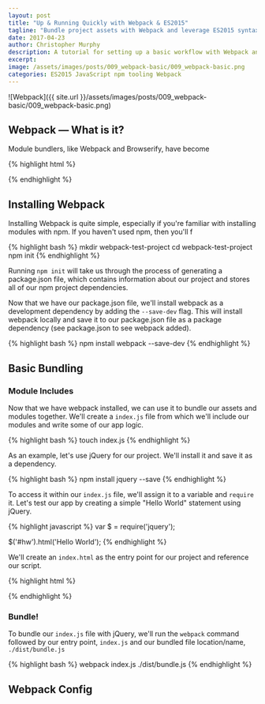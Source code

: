 ```yaml
---
layout: post
title: "Up & Running Quickly with Webpack & ES2015"
tagline: "Bundle project assets with Webpack and leverage ES2015 syntax with Babel."
date: 2017-04-23
author: Christopher Murphy
description: A tutorial for setting up a basic workflow with Webpack and Babel. Webpack allows you to bundle project assets and modules efficiently. Babel allows you to use ES2015 syntax by transpiling
excerpt: 
image: /assets/images/posts/009_webpack-basic/009_webpack-basic.png
categories: ES2015 JavaScript npm tooling Webpack
---
```


![Webpack]({{ site.url }}/assets/images/posts/009_webpack-basic/009_webpack-basic.png)

## Webpack — What is it?
Module bundlers, like Webpack and Browserify, have become

{% highlight html %}
<!DOCTYPE html>
<html>
  <head>
    <meta charset="utf-8">
    <title>Webpack Test Project</title>
  </head>
  <body>
    <script type="text/javascript" src="script-1.js"></script>
    <script type="text/javascript" src="script-2.js"></script>
    <script type="text/javascript" src="script-3.js"></script>
    <script type="text/javascript" src="script-4.js"></script>
  </body>
</html>
{% endhighlight %}

## Installing Webpack
Installing Webpack is quite simple, especially if you're familiar with installing modules with npm. If you haven't used npm, then you'll f

{% highlight bash %}
mkdir webpack-test-project
cd webpack-test-project
npm init
{% endhighlight %}

Running `npm init` will take us through the process of generating a package.json file, which contains information about our project and stores all of our npm project dependencies.

Now that we have our package.json file, we'll install webpack as a development dependency by adding the `--save-dev` flag. This will install webpack locally and save it to our package.json file as a package dependency (see package.json to see webpack added).

{% highlight bash %}
npm install webpack --save-dev
{% endhighlight %}

## Basic Bundling
### Module Includes
Now that we have webpack installed, we can use it to bundle our assets and modules together. We'll create a `index.js` file from which we'll include our modules and write some of our app logic.

{% highlight bash %}
touch index.js
{% endhighlight %}

As an example, let's use jQuery for our project. We'll install it and save it as a dependency.

{% highlight bash %}
npm install jquery --save
{% endhighlight %}

To access it within our `index.js` file, we'll assign it to a variable and `require` it. Let's test our app by creating a simple "Hello World" statement using jQuery.

{% highlight javascript %}
var $ = require('jquery');

$('#hw').html('Hello World');
{% endhighlight %}

We'll create an `index.html` as the entry point for our project and reference our script.

{% highlight html %}
<!DOCTYPE html>
<html>
  <head>
    <meta charset="utf-8">
    <title>Webpack Test Project</title>
  </head>
  <body>
    <div id="hw"></div>
    <script type="text/javascript" src="./dist/bundle.js"></script>
  </body>
</html>
{% endhighlight %}

### Bundle!
To bundle our `index.js` file with jQuery, we'll run the `webpack` command followed by our entry point, `index.js` and our bundled file location/name, `./dist/bundle.js`

{% highlight bash %}
webpack index.js ./dist/bundle.js
{% endhighlight %}

## Webpack Config

